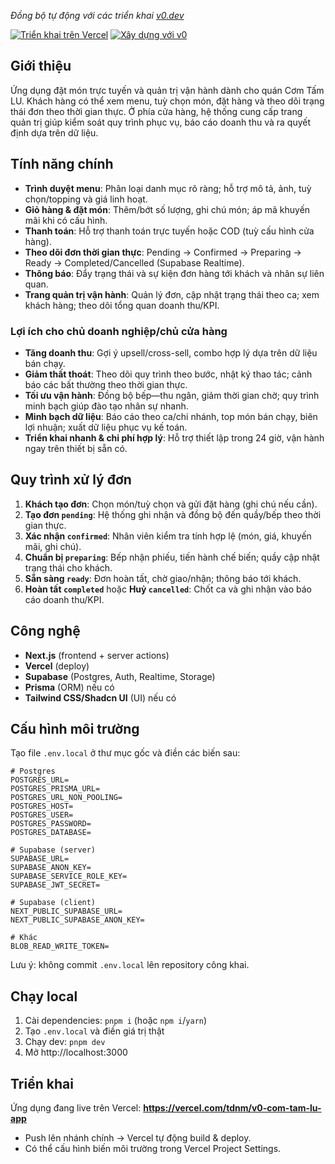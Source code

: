 

*Đồng bộ tự động với các triển khai [v0.dev](https://v0.dev)*

[![Triển khai trên Vercel](https://img.shields.io/badge/Triển%20khai%20trên-Vercel-black?style=for-the-badge&logo=vercel)](https://vercel.com/tdnm/v0-com-tam-lu-app)
[![Xây dựng với v0](https://img.shields.io/badge/Xây%20dựng%20với-v0.dev-black?style=for-the-badge)](https://v0.dev/chat/projects/TdZtNqFS6Ru)

## Giới thiệu

Ứng dụng đặt món trực tuyến và quản trị vận hành dành cho quán Cơm Tấm LU. Khách hàng có thể xem menu, tuỳ chọn món, đặt hàng và theo dõi trạng thái đơn theo thời gian thực. Ở phía cửa hàng, hệ thống cung cấp trang quản trị giúp kiểm soát quy trình phục vụ, báo cáo doanh thu và ra quyết định dựa trên dữ liệu.

## Tính năng chính

- __Trình duyệt menu__: Phân loại danh mục rõ ràng; hỗ trợ mô tả, ảnh, tuỳ chọn/topping và giá linh hoạt.
- __Giỏ hàng & đặt món__: Thêm/bớt số lượng, ghi chú món; áp mã khuyến mãi khi có cấu hình.
- __Thanh toán__: Hỗ trợ thanh toán trực tuyến hoặc COD (tuỳ cấu hình cửa hàng).
- __Theo dõi đơn thời gian thực__: Pending → Confirmed → Preparing → Ready → Completed/Cancelled (Supabase Realtime).
- __Thông báo__: Đẩy trạng thái và sự kiện đơn hàng tới khách và nhân sự liên quan.
- __Trang quản trị vận hành__: Quản lý đơn, cập nhật trạng thái theo ca; xem khách hàng; theo dõi tổng quan doanh thu/KPI.

### Lợi ích cho chủ doanh nghiệp/chủ cửa hàng

- __Tăng doanh thu__: Gợi ý upsell/cross-sell, combo hợp lý dựa trên dữ liệu bán chạy.
- __Giảm thất thoát__: Theo dõi quy trình theo bước, nhật ký thao tác; cảnh báo các bất thường theo thời gian thực.
- __Tối ưu vận hành__: Đồng bộ bếp—thu ngân, giảm thời gian chờ; quy trình minh bạch giúp đào tạo nhân sự nhanh.
- __Minh bạch dữ liệu__: Báo cáo theo ca/chi nhánh, top món bán chạy, biên lợi nhuận; xuất dữ liệu phục vụ kế toán.
- __Triển khai nhanh & chi phí hợp lý__: Hỗ trợ thiết lập trong 24 giờ, vận hành ngay trên thiết bị sẵn có.

## Quy trình xử lý đơn

1. __Khách tạo đơn__: Chọn món/tuỳ chọn và gửi đặt hàng (ghi chú nếu cần).
2. __Tạo đơn `pending`__: Hệ thống ghi nhận và đồng bộ đến quầy/bếp theo thời gian thực.
3. __Xác nhận `confirmed`__: Nhân viên kiểm tra tính hợp lệ (món, giá, khuyến mãi, ghi chú).
4. __Chuẩn bị `preparing`__: Bếp nhận phiếu, tiến hành chế biến; quầy cập nhật trạng thái cho khách.
5. __Sẵn sàng `ready`__: Đơn hoàn tất, chờ giao/nhận; thông báo tới khách.
6. __Hoàn tất `completed`__ hoặc __Huỷ `cancelled`__: Chốt ca và ghi nhận vào báo cáo doanh thu/KPI.

## Công nghệ

- __Next.js__ (frontend + server actions)
- __Vercel__ (deploy)
- __Supabase__ (Postgres, Auth, Realtime, Storage)
- __Prisma__ (ORM) nếu có
- __Tailwind CSS/Shadcn UI__ (UI) nếu có

## Cấu hình môi trường

Tạo file `.env.local` ở thư mục gốc và điền các biến sau:

```env
# Postgres
POSTGRES_URL=
POSTGRES_PRISMA_URL=
POSTGRES_URL_NON_POOLING=
POSTGRES_HOST=
POSTGRES_USER=
POSTGRES_PASSWORD=
POSTGRES_DATABASE=

# Supabase (server)
SUPABASE_URL=
SUPABASE_ANON_KEY=
SUPABASE_SERVICE_ROLE_KEY=
SUPABASE_JWT_SECRET=

# Supabase (client)
NEXT_PUBLIC_SUPABASE_URL=
NEXT_PUBLIC_SUPABASE_ANON_KEY=

# Khác
BLOB_READ_WRITE_TOKEN=
```

Lưu ý: không commit `.env.local` lên repository công khai.

## Chạy local

1. Cài dependencies: `pnpm i` (hoặc `npm i`/`yarn`)
2. Tạo `.env.local` và điền giá trị thật
3. Chạy dev: `pnpm dev`
4. Mở http://localhost:3000

## Triển khai

Ứng dụng đang live trên Vercel: **https://vercel.com/tdnm/v0-com-tam-lu-app**

- Push lên nhánh chính → Vercel tự động build & deploy.
- Có thể cấu hình biến môi trường trong Vercel Project Settings.
